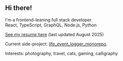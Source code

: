 ## Hi there!

I'm a frontend-leaning full stack developer.  
React, TypeScript, GraphQL, Node.js, Python

[See my resume here](https://nathanchica.github.io/nathanchica/2025_08_resume.pdf) (last updated August 2025)

Current side-project: [life_event_logger_monorepo](https://github.com/nathanchica/life_event_logger_monorepo).

Interests: photography, travel, cats, gaming, calligraphy
